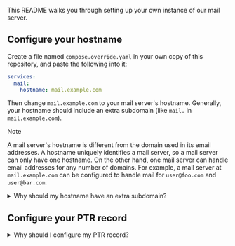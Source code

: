 This README walks you through setting up your own instance of our mail server.

## Configure your hostname

Create a file named `compose.override.yaml` in your own copy of this repository, and paste the following into it:

```yaml
services:
  mail:
    hostname: mail.example.com
```

Then change `mail.example.com` to your mail server's hostname. Generally, your hostname should include an extra subdomain (like `mail.` in `mail.example.com`).

> [!NOTE]
>
> A mail server's hostname is different from the domain used in its email addresses. A hostname uniquely identifies a mail server, so a mail server can only have one hostname. On the other hand, one mail server can handle email addresses for any number of domains. For example, a mail server at `mail.example.com` can be configured to handle mail for `user@foo.com` and `user@bar.com`.

<details>
  <summary>Why should my hostname have an extra subdomain?</summary>

  > It's not strictly necessary to include an extra subdomain in your hostname, but not including one may cause difficulty [configuring your PTR record](#configure-your-ptr-record) if your domain points to something other than your mail server, such as a separate web server or a proxy like Cloudflare. If your domain doesn't point to your mail server directly in its A/AAAA record, you won't be able to create a valid PTR record, because that requires your domain's A/AAAA record to point to the same IP address from the PTR record.
</details>

## Configure your PTR record

<details>
  <summary>Why should I configure my PTR record?</summary>

  > PTR records aren't strictly necessary, but they can help increase the deliverability of your mail. Mail from servers without a PTR record is sometimes marked as spam or rejected entirely. Popular email providers (including Google and Yahoo) also require a PTR record for mail servers that exceed a certain mail frequency threshold.
</details>
